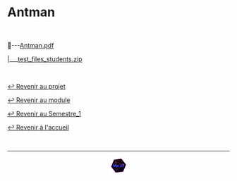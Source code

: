 # Antman

<br>

📂---[Antman.pdf](https://github.com/Studio-17/Epitech-Subjects/blob/main/Semestre_1/B-CPE-110/Antman/Antman/Antman.pdf)

|___[test_files_students.zip](https://github.com/Studio-17/Epitech-Subjects/blob/main/Semestre_1/B-CPE-110/Antman/Antman/test_files_students.zip)

<br>

[↩️ Revenir au projet](https://github.com/Studio-17/Epitech-Subjects/tree/main/Semestre_1/B-CPE-110/Antman)

[↩️ Revenir au module](https://github.com/Studio-17/Epitech-Subjects/tree/main/Semestre_1/B-CPE-110)

[↩️ Revenir au Semestre_1](https://github.com/Studio-17/Epitech-Subjects/tree/main/Semestre_1)

[↩️ Revenir à l'accueil](https://github.com/Studio-17/Epitech-Subjects)

<br>

---

<div align="center">

<a href="https://github.com/Studio-17" target="_blank"><img src="../../../../voc17.gif" width="40"></a>

</div>
